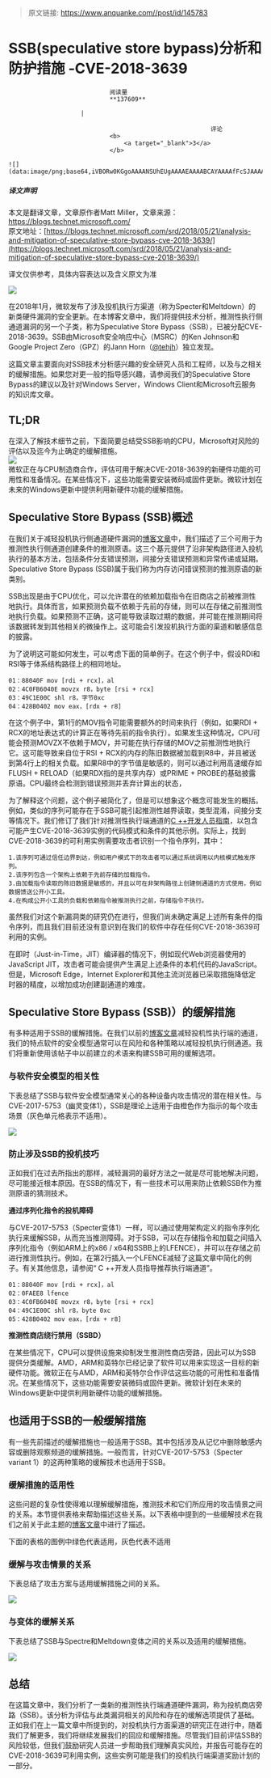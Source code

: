 > 原文链接: https://www.anquanke.com//post/id/145783 


# SSB(speculative store bypass)分析和防护措施 -CVE-2018-3639


                                阅读量   
                                **137609**
                            
                        |
                        
                                                            评论
                                <b>
                                    <a target="_blank">3</a>
                                </b>
                                                                                                                                    ![](data:image/png;base64,iVBORw0KGgoAAAANSUhEUgAAAAEAAAABCAYAAAAfFcSJAAAAAXNSR0IArs4c6QAAAARnQU1BAACxjwv8YQUAAAAJcEhZcwAADsQAAA7EAZUrDhsAAAANSURBVBhXYzh8+PB/AAffA0nNPuCLAAAAAElFTkSuQmCC)
                                                                                            



##### 译文声明

本文是翻译文章，文章原作者Matt Miller，文章来源：https://blogs.technet.microsoft.com/
                                <br>原文地址：[https://blogs.technet.microsoft.com/srd/2018/05/21/analysis-and-mitigation-of-speculative-store-bypass-cve-2018-3639/](https://blogs.technet.microsoft.com/srd/2018/05/21/analysis-and-mitigation-of-speculative-store-bypass-cve-2018-3639/)

译文仅供参考，具体内容表达以及含义原文为准

[![](https://p2.ssl.qhimg.com/t017a0fcb684b981e2b.png)](https://p2.ssl.qhimg.com/t017a0fcb684b981e2b.png)

在2018年1月，微软发布了涉及投机执行方渠道（称为Specter和Meltdown）的新类硬件漏洞的安全更新。在本博客文章中，我们将提供技术分析，推测性执行侧通道漏洞的另一个子类，称为Speculative Store Bypass（SSB），已被分配CVE-2018-3639。SSB由Microsoft安全响应中心（MSRC）的Ken Johnson和Google Project Zero（GPZ）的Jann Horn（[@tehjh](https://github.com/tehjh)）独立发现。

这篇文章主要面向对SSB技术分析感兴趣的安全研究人员和工程师，以及与之相关的缓解措施。如果您对更一般的指导感兴趣，请参阅我们的Speculative Store Bypass的建议以及针对Windows Server，Windows Client和Microsoft云服务的知识库文章。



## TL;DR

在深入了解技术细节之前，下面简要总结受SSB影响的CPU，Microsoft对风险的评估以及迄今为止确定的缓解措施。<br>[![](https://p3.ssl.qhimg.com/t01fa712597fd9b62c8.png)](https://p3.ssl.qhimg.com/t01fa712597fd9b62c8.png)<br>
微软正在与CPU制造商合作，评估可用于解决CVE-2018-3639的新硬件功能的可用性和准备情况。在某些情况下，这些功能需要安装微码或固件更新。微软计划在未来的Windows更新中提供利用新硬件功能的缓解措施。



## Speculative Store Bypass (SSB)概述

在我们关于减轻投机执行侧通道硬件漏洞的[博客文章](https://blogs.technet.microsoft.com/srd/2018/03/15/mitigating-speculative-execution-side-channel-hardware-vulnerabilities/)中，我们描述了三个可用于为推测性执行侧通道创建条件的推测原语。这三个基元提供了沿非架构路径进入投机执行的基本方法，包括条件分支错误预测，间接分支错误预测和异常传递或延期。Speculative Store Bypass (SSB)属于我们称为内存访问错误预测的推测原语的新类别。

SSB出现是由于CPU优化，可以允许潜在的依赖加载指令在旧商店之前被推测性地执行。具体而言，如果预测负载不依赖于先前的存储，则可以在存储之前推测性地执行负载。如果预测不正确，这可能导致读取过期的数据，并可能在推测期间将该数据转发到其他相关的微操作上。这可能会引发投机执行方面的渠道和敏感信息的披露。

为了说明这可能如何发生，可以考虑下面的简单例子。在这个例子中，假设RDI和RSI等于体系结构路径上的相同地址。

```
01：88040F mov [rdi + rcx]，al
02：4C0FB6040E movzx r8，byte [rsi + rcx]
03：49C1E00C shl r8，字节0xc
04：428B0402 mov eax，[rdx + r8]
```

在这个例子中，第1行的MOV指令可能需要额外的时间来执行（例如，如果RDI + RCX的地址表达式的计算正在等待先前的指令执行）。如果发生这种情况，CPU可能会预测MOVZX不依赖于MOV，并可能在执行存储的MOV之前推测性地执行它。这可能导致来自位于RSI + RCX的内存的陈旧数据被加载到R8中，并且被送到第4行上的相关负载。如果R8中的字节值是敏感的，则可以通过利用高速缓存如FLUSH + RELOAD（如果RDX指的是共享内存）或PRIME + PROBE的基础披露原语。CPU最终会检测到错误预测并丢弃计算出的状态，

为了解释这个问题，这个例子被简化了，但是可以想象这个概念可能发生的概括。例如，类似的序列可能存在于SSB可能引起推测性越界读取，类型混淆，间接分支等情况下。我们修订了我们针对推测性执行端通道的[C ++开发人员指南](https://docs.microsoft.com/en-us/cpp/security/developer-guidance-speculative-execution)，以包含可能产生CVE-2018-3639实例的代码模式和条件的其他示例。实际上，找到CVE-2018-3639的可利用实例需要攻击者识别一个指令序列，其中：

```
1.该序列可通过信任边界到达，例如用户模式下的攻击者可以通过系统调用以内核模式触发序列。
2.该序列包含一个架构上依赖于先前存储的加载指令。
3.由加载指令读取的陈旧数据是敏感的，并且以可在非架构路径上创建侧通道的方式使用，例如数据馈送公开小工具。
4.在构成公开小工具的负载和依赖指令被推测执行之前，存储指令不执行。
```

虽然我们对这个新漏洞类的研究仍在进行，但我们尚未确定满足上述所有条件的指令序列，而且我们目前还没有意识到在我们的软件中存在任何CVE-2018-3639可利用的实例。

在即时（Just-in-Time，JIT）编译器的情况下，例如现代Web浏览器使用的JavaScript JIT，攻击者可能会提供产生满足上述条件的本机代码的JavaScript。但是，Microsoft Edge，Internet Explorer和其他主流浏览器已采取措施降低定时器的精度，以增加成功创建副通道的难度。



## Speculative Store Bypass (SSB)）的缓解措施

有多种适用于SSB的缓解措施。在我们以前的[博客文章](https://blogs.technet.microsoft.com/srd/2018/03/15/mitigating-speculative-execution-side-channel-hardware-vulnerabilities/)减轻投机性执行端的通道，我们的特点软件的安全模型通常可以在风险和各种策略以减轻投机执行侧通道。我们将重新使用该帖子中以前建立的术语来构建SSB可用的缓解选项。

### <a class="reference-link" name="%E4%B8%8E%E8%BD%AF%E4%BB%B6%E5%AE%89%E5%85%A8%E6%A8%A1%E5%9E%8B%E7%9A%84%E7%9B%B8%E5%85%B3%E6%80%A7"></a>与软件安全模型的相关性

下表总结了SSB与软件安全模型通常关心的各种设备内攻击情况的潜在相关性。与CVE-2017-5753（幽灵变体1），SSB是理论上适用于由橙色作为指示的每个攻击场景（灰色单元格表示不适用）。

[![](https://p5.ssl.qhimg.com/t0159d8c4fa313562c3.png)](https://p5.ssl.qhimg.com/t0159d8c4fa313562c3.png)

### <a class="reference-link" name="%E9%98%B2%E6%AD%A2%E6%B6%89%E5%8F%8ASSB%E7%9A%84%E6%8A%95%E6%9C%BA%E6%8A%80%E5%B7%A7"></a>防止涉及SSB的投机技巧

正如我们在过去所指出的那样，减轻漏洞的最好方法之一就是尽可能地解决问题，尽可能接近根本原因。在SSB的情况下，有一些技术可以用来防止依赖SSB作为推测原语的猜测技术。

<a class="reference-link" name="%E9%80%9A%E8%BF%87%E5%BA%8F%E5%88%97%E5%8C%96%E6%8C%87%E4%BB%A4%E7%9A%84%E6%8A%95%E6%9C%BA%E9%9A%9C%E7%A2%8D"></a>**通过序列化指令的投机障碍**

与CVE-2017-5753（Specter变体1）一样，可以通过使用架构定义的指令序列化执行来缓解SSB，从而充当推测障碍。对于SSB，可以在存储指令和加载之间插入序列化指令（例如ARM上的x86 / x64和SSBB上的LFENCE），并可以在存储之前进行推测性执行。例如，在第2行插入一个LFENCE减轻了这篇文章中简化的例子。有关其他信息，请参阅“ C ++开发人员指导推荐执行端通道”。

```
01：88040F mov [rdi + rcx]，al 
02：0FAEE8 lfence
03：4C0FB6040E movzx r8，byte [rsi + rcx] 
04：49C1E00C shl r8，byte 0xc 
05：428B0402 mov eax，[rdx + r8]
```

<a class="reference-link" name="%E6%8E%A8%E6%B5%8B%E6%80%A7%E5%95%86%E5%BA%97%E7%BB%95%E8%A1%8C%E7%A6%81%E7%94%A8%EF%BC%88SSBD%EF%BC%89"></a>**推测性商店绕行禁用（SSBD）**

在某些情况下，CPU可以提供设施来抑制发生推测性商店旁路，因此可以为SSB提供分类缓解。AMD，ARM和英特尔已经记录了软件可以用来实现这一目标的新硬件功能。微软正在与AMD，ARM和英特尔合作评估这些功能的可用性和准备情况。在某些情况下，这些功能需要安装微码或固件更新。微软计划在未来的Windows更新中提供利用新硬件功能的缓解措施。



## 也适用于SSB的一般缓解措施

有一些先前描述的缓解措施也一般适用于SSB。其中包括涉及从记忆中删除敏感内容或删除观察频道的缓解措施。一般而言，针对CVE-2017-5753（Specter variant 1）的这两种策略的缓解技术也适用于SSB。

### <a class="reference-link" name="%E7%BC%93%E8%A7%A3%E6%8E%AA%E6%96%BD%E7%9A%84%E9%80%82%E7%94%A8%E6%80%A7"></a>缓解措施的适用性

这些问题的复杂性使得难以理解缓解措施，推测技术和它们所应用的攻击情景之间的关系。本节提供表格来帮助描述这些关系。以下表格中提到的一些缓解技术在我们之前关于此主题的[博客文章](https://blogs.technet.microsoft.com/srd/2018/03/15/mitigating-speculative-execution-side-channel-hardware-vulnerabilities/)中进行了描述。

下面的表格的图例中绿色代表适用，灰色代表不适用

### <a class="reference-link" name="%E7%BC%93%E8%A7%A3%E4%B8%8E%E6%94%BB%E5%87%BB%E6%83%85%E6%99%AF%E7%9A%84%E5%85%B3%E7%B3%BB"></a>缓解与攻击情景的关系

下表总结了攻击方案与适用缓解措施之间的关系。

[![](https://p4.ssl.qhimg.com/t01ac609fddfd007ad4.png)](https://p4.ssl.qhimg.com/t01ac609fddfd007ad4.png)

### <a class="reference-link" name="%E4%B8%8E%E5%8F%98%E4%BD%93%E7%9A%84%E7%BC%93%E8%A7%A3%E5%85%B3%E7%B3%BB"></a>与变体的缓解关系

下表总结了SSB与Spectre和Meltdown变体之间的关系以及适用的缓解措施。

[![](https://p4.ssl.qhimg.com/t01925a24419a00ac44.png)](https://p4.ssl.qhimg.com/t01925a24419a00ac44.png)



## 总结

在这篇文章中，我们分析了一类新的推测性执行端通道硬件漏洞，称为投机商店旁路（SSB）。该分析为评估与此类漏洞相关的风险和存在的缓解选项提供了基础。正如我们在上一篇文章中所提到的，对投机执行方面渠道的研究正在进行中，随着我们了解更多，我们将继续发展我们的回应和缓解措施。尽管我们目前评估SSB的风险较低，但我们鼓励研究人员进一步帮助我们理解真实风险，并报告可能存在的CVE-2018-3639可利用实例，这些实例可能是我们的投机执行端渠道奖励计划的一部分。
